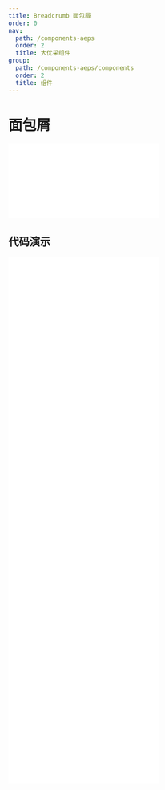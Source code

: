 ```yaml
---
title: Breadcrumb 面包屑
order: 0
nav:
  path: /components-aeps
  order: 2
  title: 大优采组件
group:
  path: /components-aeps/components
  order: 2
  title: 组件
---
```


# 面包屑

<div>
<embed src="@docs-common/breadcrumb/index.md"></embed>
</div>
        
## 代码演示

<Row gutter=8>

  <Col span=12>
    
  <div class="code-box"><embed src="@abiz-rc-aeps/breadcrumb/demo/basic-breadcrumb-aeps.md"></embed></div>
          
  <div class="code-box"><embed src="@abiz-rc-aeps/breadcrumb/demo/router-4-breadcrumb-aeps.md"></embed></div>
          
  <div class="code-box"><embed src="@abiz-rc-aeps/breadcrumb/demo/overlay-breadcrumb-aeps.md"></embed></div>
          
  </Col>
          
  <Col span=12>
    
  <div class="code-box"><embed src="@abiz-rc-aeps/breadcrumb/demo/withIcon-breadcrumb-aeps.md"></embed></div>
          
  <div class="code-box"><embed src="@abiz-rc-aeps/breadcrumb/demo/separator-breadcrumb-aeps.md"></embed></div>
          
  <div class="code-box"><embed src="@abiz-rc-aeps/breadcrumb/demo/separator-indepent-breadcrumb-aeps.md"></embed></div>
          
  </Col>
          
</Row>
        
<div><embed src="@docs-common/breadcrumb/index-api.md"></embed><div>
